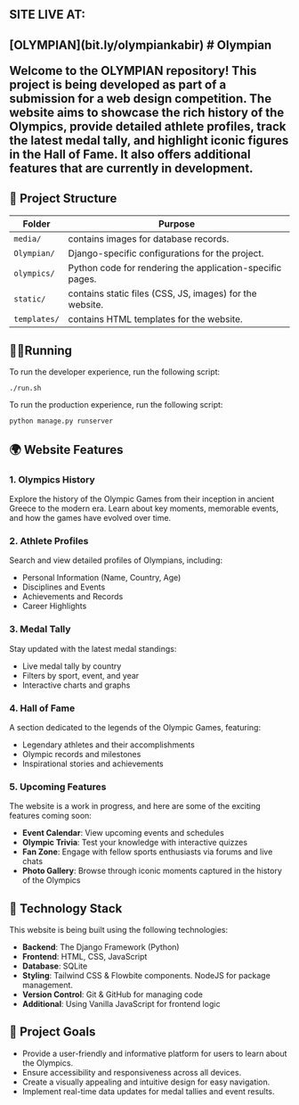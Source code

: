 <h2>SITE LIVE AT:<h2>
[OLYMPIAN](bit.ly/olympiankabir)
# Olympian

Welcome to the **OLYMPIAN** repository! This project is being developed as part of a submission for a web design competition. The website aims to showcase the rich history of the Olympics, provide detailed athlete profiles, track the latest medal tally, and highlight iconic figures in the Hall of Fame. It also offers additional features that are currently in development.

## 📁 Project Structure
| Folder          | Purpose                                                   |
|-----------------|-----------------------------------------------------------|
| ```media/```    | contains images for database records.                     |
| ```Olympian/``` | Django-specific configurations for the project.           |
| ```olympics/```    | Python code for rendering the application-specific pages. |
| ```static/```   | contains static files (CSS, JS, images) for the website.  |
| ```templates/```| contains HTML templates for the website.                 |


## 🏃‍♂️Running

To run the developer experience, run the following script:
```
./run.sh
```

To run the production experience, run the following script:
```
python manage.py runserver
```

## 🌍 Website Features

### 1. **Olympics History**
Explore the history of the Olympic Games from their inception in ancient Greece to the modern era. Learn about key moments, memorable events, and how the games have evolved over time.

### 2. **Athlete Profiles**
Search and view detailed profiles of Olympians, including:
- Personal Information (Name, Country, Age)
- Disciplines and Events
- Achievements and Records
- Career Highlights

### 3. **Medal Tally**
Stay updated with the latest medal standings:
- Live medal tally by country
- Filters by sport, event, and year
- Interactive charts and graphs

### 4. **Hall of Fame**
A section dedicated to the legends of the Olympic Games, featuring:
- Legendary athletes and their accomplishments
- Olympic records and milestones
- Inspirational stories and achievements

### 5. **Upcoming Features**
The website is a work in progress, and here are some of the exciting features coming soon:
- **Event Calendar**: View upcoming events and schedules
- **Olympic Trivia**: Test your knowledge with interactive quizzes
- **Fan Zone**: Engage with fellow sports enthusiasts via forums and live chats
- **Photo Gallery**: Browse through iconic moments captured in the history of the Olympics

## 🚀 Technology Stack

This website is being built using the following technologies:

- **Backend**: The Django Framework (Python)
- **Frontend**: HTML, CSS, JavaScript
- **Database**: SQLite
- **Styling**: Tailwind CSS & Flowbite components. NodeJS for package management.
- **Version Control**: Git & GitHub for managing code
- **Additional**: Using Vanilla JavaScript for frontend logic

## 🎯 Project Goals

- Provide a user-friendly and informative platform for users to learn about the Olympics.
- Ensure accessibility and responsiveness across all devices.
- Create a visually appealing and intuitive design for easy navigation.
- Implement real-time data updates for medal tallies and event results.
